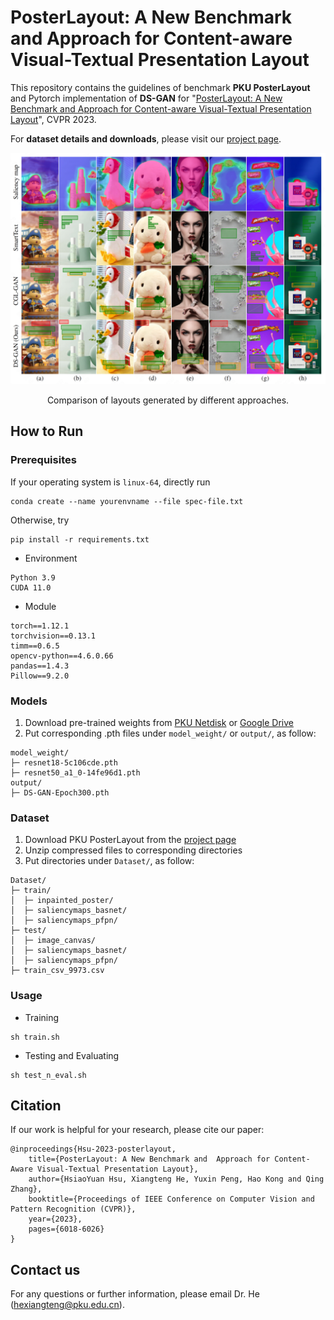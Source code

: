 # PosterLayout: A New Benchmark and Approach for Content-aware Visual-Textual Presentation Layout

This repository contains the guidelines of benchmark **PKU PosterLayout** and Pytorch implementation of **DS-GAN** for "[PosterLayout: A New Benchmark and Approach for Content-aware Visual-Textual Presentation Layout](https://openaccess.thecvf.com/content/CVPR2023/html/Hsu_PosterLayout_A_New_Benchmark_and_Approach_for_Content-Aware_Visual-Textual_Presentation_CVPR_2023_paper.html)", CVPR 2023.

For **dataset details and downloads**, please visit our [project page](http://39.108.48.32/mipl/PosterLayout/).

<img src="/comparisons_vis.png" alt="comparisons_vis">
<p align="center">Comparison of layouts generated by different approaches.</p>

## How to Run
### Prerequisites

If your operating system is ```linux-64```, directly run
```
conda create --name yourenvname --file spec-file.txt
```

Otherwise, try
```
pip install -r requirements.txt
```
- Environment
```
Python 3.9
CUDA 11.0
```
- Module
```
torch==1.12.1
torchvision==0.13.1
timm==0.6.5
opencv-python==4.6.0.66
pandas==1.4.3
Pillow==9.2.0
```

### Models
1. Download pre-trained weights from [PKU Netdisk](https://disk.pku.edu.cn:443/link/B11CA3D24A7A59332A3DDDF2A0A608B2) or [Google Drive](https://drive.google.com/drive/folders/1UYJ34BhqgYztfh5n5A4GU4nqgboPtoWS?usp=sharing)
2. Put corresponding .pth files under ```model_weight/``` or ```output/```, as follow:
```
model_weight/
├─ resnet18-5c106cde.pth
├─ resnet50_a1_0-14fe96d1.pth
output/
├─ DS-GAN-Epoch300.pth
```

### Dataset
1. Download PKU PosterLayout from the [project page](http://59.108.48.34/tiki/PosterLayout/)
2. Unzip compressed files to corresponding directories
3. Put directories under ```Dataset/```, as follow:
```
Dataset/
├─ train/
│  ├─ inpainted_poster/
│  ├─ saliencymaps_basnet/
│  ├─ saliencymaps_pfpn/
├─ test/
│  ├─ image_canvas/
│  ├─ saliencymaps_basnet/
│  ├─ saliencymaps_pfpn/
├─ train_csv_9973.csv
```

### Usage
- Training
```
sh train.sh
```

- Testing and Evaluating
```
sh test_n_eval.sh
```

## Citation
If our work is helpful for your research, please cite our paper:
```
@inproceedings{Hsu-2023-posterlayout,
    title={PosterLayout: A New Benchmark and  Approach for Content-Aware Visual-Textual Presentation Layout},
    author={HsiaoYuan Hsu, Xiangteng He, Yuxin Peng, Hao Kong and Qing Zhang},
    booktitle={Proceedings of IEEE Conference on Computer Vision and Pattern Recognition (CVPR)},
    year={2023},
    pages={6018-6026}
}
```

## Contact us
For any questions or further information, please email Dr. He (hexiangteng@pku.edu.cn).
